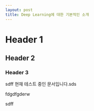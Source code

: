 ```yaml
---
layout: post
title: Deep Learning에 대한 기본적인 소개
---
```


# Header 1
## Header 2
### Header 3
sdff
현재 테스트 중인 문서입니다.sds

fdgdfgderw

sdff
